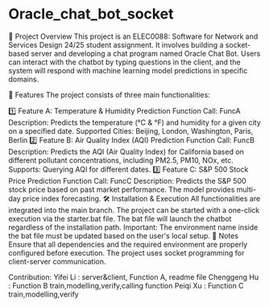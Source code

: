 # Oracle_chat_bot_socket
📌 Project Overview
This project is an ELEC0088: Software for Network and Services Design 24/25 student assignment. It involves building a socket-based server and developing a chat program named Oracle Chat Bot. Users can interact with the chatbot by typing questions in the client, and the system will respond with machine learning model predictions in specific domains.

🔧 Features
The project consists of three main functionalities:

1️⃣ Feature A: Temperature & Humidity Prediction
Function Call: FuncA
Description: Predicts the temperature (°C & °F) and humidity for a given city on a specified date.
Supported Cities: Beijing, London, Washington, Paris, Berlin
2️⃣ Feature B: Air Quality Index (AQI) Prediction
Function Call: FuncB
Description: Predicts the AQI (Air Quality Index) for California based on different pollutant concentrations, including PM2.5, PM10, NOx, etc.
Supports: Querying AQI for different dates.
3️⃣ Feature C: S&P 500 Stock Price Prediction
Function Call: FuncC
Description: Predicts the S&P 500 stock price based on past market performance. The model provides multi-day price index forecasting.
🛠️ Installation & Execution
All functionalities are integrated into the main branch.
The project can be started with a one-click execution via the starter.bat file.
The bat file will launch the chatbot regardless of the installation path.
Important: The environment name inside the bat file must be updated based on the user's local setup.
📌 Notes
Ensure that all dependencies and the required environment are properly configured before execution.
The project uses socket programming for client-server communication.

Contribution:
            Yifei Li : server&client, Function A, readme file
            Chenggeng Hu : Function B train,modelling,verify,calling function
            Peiqi Xu : Function C train,modelling,verify
